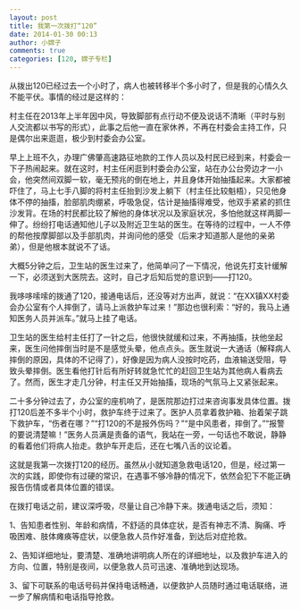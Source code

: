 ```yaml
---
layout: post
title: 我第一次拨打“120”
date: 2014-01-30 00:13
author: 小嫦子
comments: true
categories: [120, 嫦子专栏]
---
```

从拨出120已经过去一个小时了，病人也被转移半个多小时了，但是我的心情久久不能平伏。事情的经过是这样的：

村主任在2013年上半年因中风，导致脚部有点行动不便及说话不清晰（平时与别人交流都以书写的形式），此事之后他一直在家休养，不再在村委会主持工作，只是偶尔出来逛逛，极少到村委会办公室。
<!--more-->
早上上班不久，办理广佛肇高速路征地款的工作人员以及村民已经到来，村委会一下子热闹起来。就在这时，村主任闲逛到村委会办公室，站在办公台旁边才一小会，他突然间双脚一软，毫无预兆的倒在地上，并且身体开始抽搐起来。大家都被吓住了，马上七手八脚的将村主任抬到沙发上躺下（村主任比较魁梧），只见他身体不停的抽搐，脸部肌肉绷紧，呼吸急促，估计是抽搐得难受，他双手紧紧的抓住沙发背。在场的村民都比较了解他的身体状况以及家庭状况，多怕他就这样两脚一伸了。纷纷打电话通知他儿子以及附近卫生站的医生。在等待的过程中，一人不停的帮他按摩脚部以及手部肌肉，并询问他的感受（后来才知道那人是他的亲弟弟），但是他根本就说不了话。

大概5分钟之后，卫生站的医生过来了，他简单问了一下情况，他说先打支针缓解一下，必须送到大医院去。这时，自己才后知后觉的意识到——打120。

我哆哆嗦嗦的拨通了120，接通电话后，还没等对方出声，就说：“在XX镇XX村委会办公室有个人摔倒了，请马上派救护车过来！”那边也很利索：“好的，我马上通知医务人员并派车。”就马上挂了电话。

卫生站的医生给村主任打了一针之后，他很快就缓和过来，不再抽搐，扶他坐起来，医生问他摔倒当时是不是感觉头晕，他点点头。医生就说一大通话（解释病人摔倒的原因，具体的不记得了），好像是因为病人没按时吃药，血液输送受阻，导致头晕摔倒。医生看他打针后有所好转就急忙忙的赶回卫生站为其他病人看病去了。然而，医生才走几分钟，村主任又开始抽搐，现场的气氛马上又紧张起来。

二十多分钟过去了，办公室的座机响了，是医院那边打过来咨询事发具体位置。拨打120后差不多半个小时，救护车终于过来了。医护人员拿着救护箱、抬着架子跳下救护车，“伤者在哪？”“打120的不是报外伤吗？”“是中风患者，摔倒了。”“报警的要说清楚嘛！”医务人员满是责备的语气，我站在一旁，一句话也不敢说，静静的看着他们将病人抬走。救护车开走后，还在七嘴八舌的议论着。

这就是我第一次拨打120的经历。虽然从小就知道急救电话120，但是，经过第一次的实践，即使你有过硬的常识，在遇事不够冷静的情况下，依然会犯下不能正确报告伤情或者具体位置的错误。

在拨打电话之前，建议深呼吸，尽量让自己冷静下来。拨通电话之后，须知：

1、告知患者性别、年龄和病情，不舒适的具体症状，是否有神志不清、胸痛、呼吸困难、肢体瘫痪等症状，以便急救人员作好准备，到达后对症抢救。

2、告知详细地址，要清楚、准确地讲明病人所在的详细地址，以及救护车进入的方向、位置，特别是夜间，以便急救人员可迅速、准确地到达现场。

3、留下可联系的电话号码并保持电话畅通，以便救护人员随时通过电话联络，进一步了解病情和电话指导抢救。
